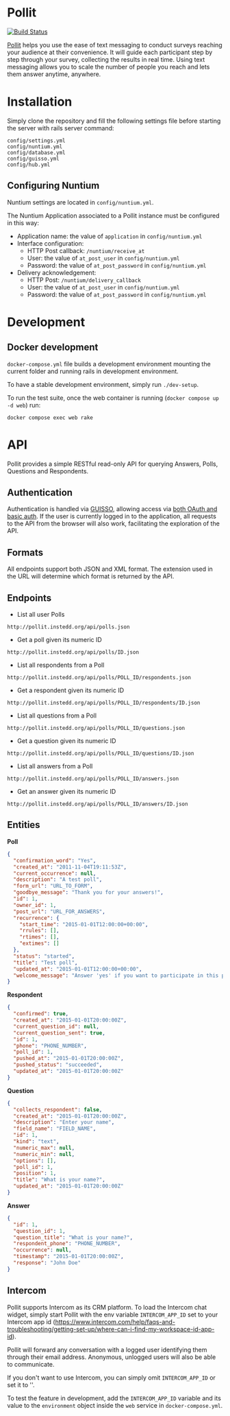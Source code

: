 Pollit
======

[![Build Status](https://travis-ci.org/instedd/pollit.svg)](https://travis-ci.org/instedd/pollit)

[Pollit](pollit.instedd.org) helps you use the ease of text messaging to conduct surveys reaching your audience at their convenience. It will guide each participant step by step through your survey, collecting the results in real time. Using text messaging allows you to scale the number of people you reach and lets them answer anytime, anywhere.

Installation
============

Simply clone the repository and fill the following settings file before starting the server with rails server command:

    config/settings.yml
    config/nuntium.yml
    config/database.yml
    config/guisso.yml
    config/hub.yml

Configuring Nuntium
-------------------

Nuntium settings are located in `config/nuntium.yml`.

The Nuntium Application associated to a Pollit instance must be configured in this way:
  * Application name: the value of `application` in `config/nuntium.yml`
  * Interface configuration:
    * HTTP Post callback: `/nuntium/receive_at`
    * User: the value of `at_post_user` in `config/nuntium.yml`
    * Password: the value of `at_post_password` in `config/nuntium.yml`
  * Delivery acknowledgement:
    * HTTP Post: `/nuntium/delivery_callback`
    * User: the value of `at_post_user` in `config/nuntium.yml`
    * Password: the value of `at_post_password` in `config/nuntium.yml`

Development
===========

Docker development
------------------

`docker-compose.yml` file builds a development environment mounting the current folder and running rails in development environment.

To have a stable development environment, simply run `./dev-setup`.

To run the test suite, once the web container is running (`docker compose up -d web`) run:

```
docker compose exec web rake
```

API
===

Pollit provides a simple RESTful read-only API for querying Answers, Polls, Questions and Respondents.

Authentication
--------------

Authentication is handled via [GUISSO](https://github.com/instedd/guisso), allowing access via [both OAuth and basic auth](https://github.com/instedd/alto_guisso_rails#allow-oauth-and-basic-authentication-with-guisso-credentials). If the user is currently logged in to the application, all requests to the API from the browser will also work, facilitating the exploration of the API.

Formats
-------

All endpoints support both JSON and XML format. The extension used in the URL will determine which format is returned by the API.

Endpoints
---------

* List all user Polls
```
http://pollit.instedd.org/api/polls.json
```

* Get a poll given its numeric ID
```
http://pollit.instedd.org/api/polls/ID.json
```

* List all respondents from a Poll
```
http://pollit.instedd.org/api/polls/POLL_ID/respondents.json
```

* Get a respondent given its numeric ID
```
http://pollit.instedd.org/api/polls/POLL_ID/respondents/ID.json
```

* List all questions from a Poll
```
http://pollit.instedd.org/api/polls/POLL_ID/questions.json
```

* Get a question given its numeric ID
```
http://pollit.instedd.org/api/polls/POLL_ID/questions/ID.json
```

* List all answers from a Poll
```
http://pollit.instedd.org/api/polls/POLL_ID/answers.json
```

* Get an answer given its numeric ID
```
http://pollit.instedd.org/api/polls/POLL_ID/answers/ID.json
```

Entities
--------

**Poll**

```json
{
  "confirmation_word": "Yes",
  "created_at": "2011-11-04T19:11:53Z",
  "current_occurrence": null,
  "description": "A test poll",
  "form_url": "URL_TO_FORM",
  "goodbye_message": "Thank you for your answers!",
  "id": 1,
  "owner_id": 1,
  "post_url": "URL_FOR_ANSWERS",
  "recurrence": {
    "start_time": "2015-01-01T12:00:00+00:00",
    "rrules": [],
    "rtimes": [],
    "extimes": []
  },
  "status": "started",
  "title": "Test poll",
  "updated_at": "2015-01-01T12:00:00+00:00",
  "welcome_message": "Answer 'yes' if you want to participate in this poll."
}
```

**Respondent**

```json
{
  "confirmed": true,
  "created_at": "2015-01-01T20:00:00Z",
  "current_question_id": null,
  "current_question_sent": true,
  "id": 1,
  "phone": "PHONE_NUMBER",
  "poll_id": 1,
  "pushed_at": "2015-01-01T20:00:00Z",
  "pushed_status": "succeeded",
  "updated_at": "2015-01-01T20:00:00Z"
}
```

**Question**

```json
{
  "collects_respondent": false,
  "created_at": "2015-01-01T20:00:00Z",
  "description": "Enter your name",
  "field_name": "FIELD_NAME",
  "id": 1,
  "kind": "text",
  "numeric_max": null,
  "numeric_min": null,
  "options": [],
  "poll_id": 1,
  "position": 1,
  "title": "What is your name?",
  "updated_at": "2015-01-01T20:00:00Z"
}
```

**Answer**

```json
{
  "id": 1,
  "question_id": 1,
  "question_title": "What is your name?",
  "respondent_phone": "PHONE_NUMBER",
  "occurrence": null,
  "timestamp": "2015-01-01T20:00:00Z",
  "response": "John Doe"
}
```

Intercom
--------

Pollit supports Intercom as its CRM platform. To load the Intercom chat widget, simply start Pollit with the env variable `INTERCOM_APP_ID` set to your Intercom app id (https://www.intercom.com/help/faqs-and-troubleshooting/getting-set-up/where-can-i-find-my-workspace-id-app-id).

Pollit will forward any conversation with a logged user identifying them through their email address. Anonymous, unlogged users will also be able to communicate.

If you don't want to use Intercom, you can simply omit `INTERCOM_APP_ID` or set it to ''.

To test the feature in development, add the `INTERCOM_APP_ID` variable and its value to the `environment` object inside the `web` service in `docker-compose.yml`.

